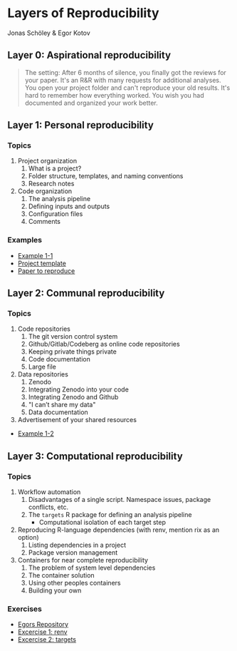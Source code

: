 Layers of Reproducibility
================
Jonas Schöley & Egor Kotov

## Layer 0: Aspirational reproducibility

> The setting: After 6 months of silence, you finally got the reviews for your paper. It's an R&R with many requests for additional analyses. You open your project folder and can't reproduce your old results. It's hard to remember how everything worked. You wish you had documented and organized your work better.

## Layer 1: Personal reproducibility

### Topics

1. Project organization
	1. What is a project?
	2. Folder structure, templates, and naming conventions
	3. Research notes
2. Code organization
	1. The analysis pipeline
	2. Defining inputs and outputs
	3. Configuration files
	4. Comments

### Examples

- [Example 1-1](https://github.com/jschoeley/openscience25/tree/main/layer1-personal/example_1-1)
- [Project template](https://github.com/jschoeley/openscience25/tree/main/layer1-personal/template/template.zip)
- [Paper to reproduce](https://www.demographic-research.org/articles/volume/44/19)

## Layer 2: Communal reproducibility

### Topics

1. Code repositories
	1. The git version control system
	2. Github/Gitlab/Codeberg as online code repositories
	3. Keeping private things private
	4. Code documentation
	5. Large file
2. Data repositories
	1. Zenodo
	2. Integrating Zenodo into your code
	3. Integrating Zenodo and Github
	4. "I can’t share my data"
	5. Data documentation
3. Advertisement of your shared resources

- [Example 1-2](https://github.com/jschoeley/openscience25/tree/main/layer2-communal/example_2-1)

## Layer 3: Computational reproducibility

### Topics

1. Workflow automation
	1. Disadvantages of a single script. Namespace issues, package conflicts, etc.
	2. The `targets` R package for defining an analysis pipeline
		- Computational isolation of each target step
2. Reproducing R-language dependencies (with renv, mention rix as an option)
	1. Listing dependencies in a project
	2. Package version management
3. Containers for near complete reproducibility
	1. The problem of system level dependencies
	2. The container solution
	3. Using other peoples containers
	4. Building your own

### Exercises

- [Egors Repository](https://www.ekotov.pro/2025-mpidr-open-science-reproducible-workflows/)
- [Excercise 1: renv](https://www.ekotov.pro/2025-mpidr-open-science-reproducible-workflows/1-r-packages.html)
- [Excercise 2: targets](https://www.ekotov.pro/2025-mpidr-open-science-reproducible-workflows/2-analysis-pipeline.html)
